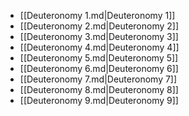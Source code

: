 - [[Deuteronomy 1.md|Deuteronomy 1]]
- [[Deuteronomy 2.md|Deuteronomy 2]]
- [[Deuteronomy 3.md|Deuteronomy 3]]
- [[Deuteronomy 4.md|Deuteronomy 4]]
- [[Deuteronomy 5.md|Deuteronomy 5]]
- [[Deuteronomy 6.md|Deuteronomy 6]]
- [[Deuteronomy 7.md|Deuteronomy 7]]
- [[Deuteronomy 8.md|Deuteronomy 8]]
- [[Deuteronomy 9.md|Deuteronomy 9]]